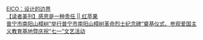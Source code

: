   
[EICO：设计的边界](http://www.dianyue.me/archives/593/3icrqo65xwq2xito/)  
[【读者美刊】感恩是一种责任 || 红苹果](http://www.dianyue.me/archives/531/z9w4zanwqb59qrbj/)  
[普宁市南阳山樟树“举行普宁市南阳山樟树革命烈士纪念碑”奠基仪式、参观爱国主义教育基地暨庆祝“七一”文艺活动](http://www.dianyue.me/archives/434/vxxkgg38yxovwboj/)